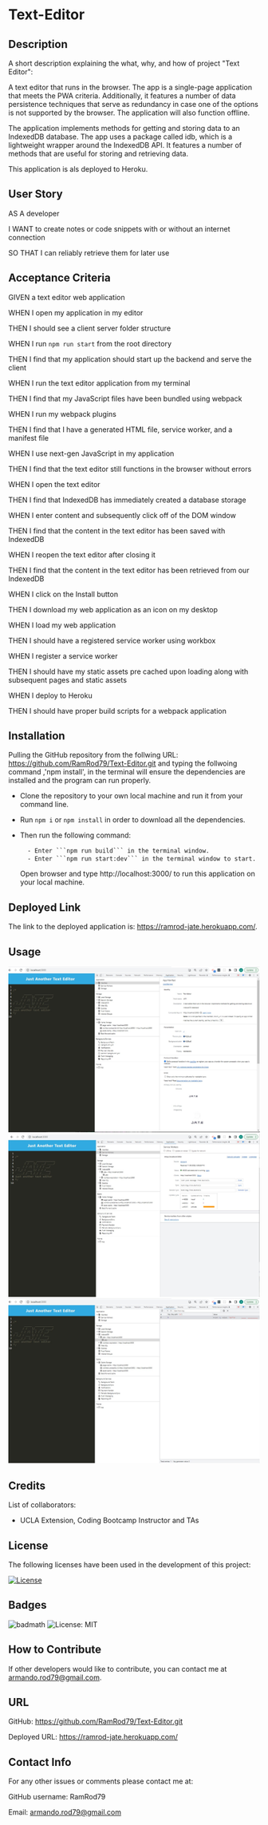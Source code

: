 # Text-Editor

## Description

A short description explaining the what, why, and how of project "Text Editor":

A text editor that runs in the browser. The app is a single-page application that meets the PWA criteria. Additionally, it features a number of data persistence techniques that serve as redundancy in case one of the options is not supported by the browser. The application will also function offline.

The application implements methods for getting and storing data to an IndexedDB database. The app uses a package called idb, which is a lightweight wrapper around the IndexedDB API. It features a number of methods that are useful for storing and retrieving data.

This application is als deployed to Heroku. 

## User Story

AS A developer

I WANT to create notes or code snippets with or without an internet connection

SO THAT I can reliably retrieve them for later use

## Acceptance Criteria

GIVEN a text editor web application

WHEN I open my application in my editor

THEN I should see a client server folder structure

WHEN I run `npm run start` from the root directory

THEN I find that my application should start up the backend and serve the client

WHEN I run the text editor application from my terminal

THEN I find that my JavaScript files have been bundled using webpack

WHEN I run my webpack plugins

THEN I find that I have a generated HTML file, service worker, and a manifest file

WHEN I use next-gen JavaScript in my application

THEN I find that the text editor still functions in the browser without errors

WHEN I open the text editor

THEN I find that IndexedDB has immediately created a database storage

WHEN I enter content and subsequently click off of the DOM window

THEN I find that the content in the text editor has been saved with IndexedDB

WHEN I reopen the text editor after closing it

THEN I find that the content in the text editor has been retrieved from our IndexedDB

WHEN I click on the Install button

THEN I download my web application as an icon on my desktop

WHEN I load my web application

THEN I should have a registered service worker using workbox

WHEN I register a service worker

THEN I should have my static assets pre cached upon loading along with subsequent pages and static assets

WHEN I deploy to Heroku

THEN I should have proper build scripts for a webpack application

## Installation

Pulling the GitHub repository from the follwing URL: https://github.com/RamRod79/Text-Editor.git and typing the follwoing command ,'npm install', in the terminal will ensure the dependencies are installed and the program can run properly.

- Clone the repository to your own local machine and run it from your command line.

- Run ```npm i``` or ```npm install``` in order to download all the dependencies.

- Then run the following command:

        - Enter ```npm run build``` in the terminal window.
        - Enter ```npm run start:dev``` in the terminal window to start.
  
   Open browser and type http://localhost:3000/ to run this application on your local machine.

## Deployed Link

The link to the deployed application is:  https://ramrod-jate.herokuapp.com/.

## Usage

![Screenshot of app being used.](./assets/images/Screenshot01.jpg)
![Screenshot of app being used.](./assets/images/Screenshot03.jpg)
![Screenshot of app being used.](./assets/images/Screenshot02.jpg)

## Credits

List of collaborators:

- UCLA Extension, Coding Bootcamp Instructor and TAs

## License

The following licenses have been used in the development of this project:

[![License](https://img.shields.io/badge/License-MIT-success)](https://opensource.org/licenses/MIT)

## Badges

![badmath](https://img.shields.io/github/languages/top/lernantino/badmath)
![License: MIT](https://img.shields.io/badge/License-MIT-success)


## How to Contribute

If other developers would like to contribute, you can contact me at armando.rod79@gmail.com.

## URL
GitHub: https://github.com/RamRod79/Text-Editor.git

Deployed URL: https://ramrod-jate.herokuapp.com/

## Contact Info

For any other issues or comments please contact me at:

GitHub username: RamRod79

Email: armando.rod79@gmail.com